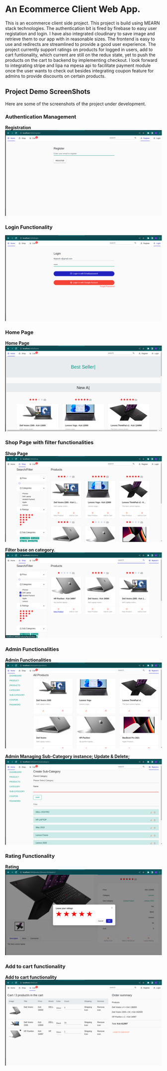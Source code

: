# An Ecommerce Client Web App. 

This is an ecommerce client side project. This project is build using MEARN stack technologies. The authentication bit is fired by firebase to easy user registation and login. I have also integrated cloudinary to save image and retrieve them to our app with in reasonable sizes. The frontend is easy to use and redirects are streamlined to provide a good user experience. The project currently support ratings on products for logged in users, add to cart funtionality, which current are still on the redux state, yet to push the products on the cart to backend by implementing checkout. I look forward to integrating stripe and lipa na mpesa api to facilitate payment module once the user wants to check out besides integrating coupon feature for admins to provide discounts on certain products.

## Project Demo ScreenShots

Here are some of the screenshots of the project under development.

### Authentication Management
**Registration**
![Registration](https://github.com/fkiptooh/client/blob/master/screenshots/registration%20page.png "Registration")

### Login Functionality
![Login](https://github.com/fkiptooh/client/blob/master/screenshots/login%20functionality.png "Login")

### Home Page
**Home Page**
![Home Page](https://github.com/fkiptooh/client/blob/master/screenshots/home%20page.png "Home page")

### Shop Page with filter functionalities
**Shop Page**
![Shop](https://github.com/fkiptooh/client/blob/master/screenshots/shop%20with%20filter%20functionality.png)

**Filter base on category.**
![Filter](https://github.com/fkiptooh/client/blob/master/screenshots/filter%20based%20on%20categoty.png)

### Admin Functionalities
**Admin Functionalities**
![Admin Dashboard](https://github.com/fkiptooh/client/blob/master/screenshots/admin%20functionalities.png)

**Admin Managing Sub-Category instance; Update & Delete;**
![Admin Sub-Category Management](https://github.com/fkiptooh/client/blob/master/screenshots/subcategory%20admin%20create%20and%20update%20functionality.png)

### Rating Functionality
**Rating**
![Rating](https://github.com/fkiptooh/client/blob/master/screenshots/product%20rating%20for%20logged%20in%20users.png "Rating")

### Add to cart functionality
**Add to cart functionality**
![Cart](https://github.com/fkiptooh/client/blob/master/screenshots/cart%20section.png "Add to cart")



